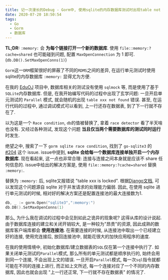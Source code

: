 ```yaml
---
title: 记一次漫长的Debug - Gorm中, 使用sqlite的内存数据库测试时出现table not found
date: 2020-07-20 18:50:54
tags:
  - Go
  - Gorm
  - 数据库
---
```

**TL;DR:** `:memory:` 会 **为每个链接打开一个新的数据库**. 
使用 `file::memory:?cache=shared` 也可能碰到问题, 配置 `MaxOpenConnection` 为 1 即可. (`db.DB().SetMaxOpenConns(1)`)


`Gorm`这一`ORM`框架很好的屏蔽了不同的`RDMS`之间的差异, 在运行单元测试时使用sqlite的内存数据库 `:memory:` 显得尤为方便.

在我的 [EduOJ](github.com/leoleoasd/EduOJBackend) 项目中, 数据库相关的测试没有使用 `sqlmock` 等, 而是使用了基于`SQLite`内存数据库. 但是, 在我开始编写代码的过程中出现了玄学问题: 一旦开启单元测试的 `Parallel` 模式, 就会随机的出现 `table xxx not found` 错误. 甚至, 在运行代码的过程中, 通过调试模式可以看到, 上一行还存在数据表, 到了下一行就不存在了. 

以为这是一个 `Race condition`, `db`的值被替换了, 拿着
`race detector` 看了半天啥也没有. 又经过各种测试, 发现这个问题 **当且仅当两个需要数据库的测试同时运行** 时发生. 

绝望之中, 搜索了一下 `gorm sqlite race condition`, 找到了 `go-sqlite3` 的 [#204](https://github.com/mattn/go-sqlite3/issues/204) 这个 issue. issue中提到, **sqlite 会给每一个数据库连接单独开启一个内存数据库**. 现在看起来, 这一点也非常合理: 连接与连接之间本身就是应该不 share 任何信息的. issue中给出的解决方案是, 使用 `file::memory:?cache=shared` 替换 `:memory:`. 

替换为 `:memory:` 后, sqlite又报错说 "table xxx is locked". 根据[Django文档](https://docs.djangoproject.com/en/dev/ref/databases/#database-is-locked-errorsoption), 可以发现这个问题源自 sqlite 对于并发请求的处理能力偏弱. 因此, 在使用 sqlite 进行单元测试的时候, 相对好的解决方案还是配置连接池的最大连接数为1.

```go
db, _ := gorm.Open("sqlite3",":memory:")
db.DB().SetMaxOpenConns(1)
```

那么, 为什么我在调试的过程中会见到如此之诡异的现象呢? 这得从库的设计说起. 由于数据库连接的建立和关闭开销较大, 是一种较为"昂贵"的资源, 因此成熟的数据库客户端库都会 **使用连接池**. 在需要连接的时候, 从连接池中取出一个已经建立好的连接, 使用完连接后, 放回连接池中, 就能花很大的加快应用程序的速度.

在我的使用情境中, 初始化数据库/建立数据表的`SQL`仅在第一个连接中执行了. 如果关闭单元测试的`Parallel`模式, 那么所有的单元测试都是顺序执行的, 始终会用到同一个连接, 不会出现上文的错误. 一旦开启`Parallel`模式, 每一次`sql`指令就都可能在不同的连接上进行, 而正如上文所述, 每一个连接对应了一个不同的内存数据库, 因此也就会出现 "上一行还正常, 下一行就不存在数据表" 的情况了.
